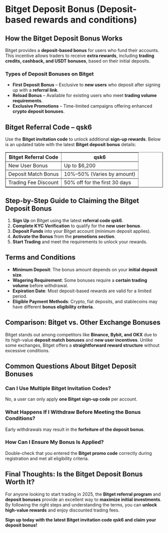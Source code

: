 <h1>Bitget Deposit Bonus (Deposit-based rewards and conditions)</h1>
<h2>How the Bitget Deposit Bonus Works</h2>
<p>Bitget provides a <strong>deposit-based bonus</strong> for users who fund their accounts. This incentive allows traders to receive <strong>extra rewards</strong>, including <strong>trading credits, cashback, and USDT bonuses</strong>, based on their initial deposits.</p>

<h3>Types of Deposit Bonuses on Bitget</h3>
<ul>
    <li><strong>First Deposit Bonus</strong> – Exclusive to <strong>new users</strong> who deposit after signing up with a <strong>referral link</strong>.</li>
    <li><strong>Reload Bonus</strong> – Available for existing users who meet <strong>trading volume requirements</strong>.</li>
    <li><strong>Exclusive Promotions</strong> – Time-limited campaigns offering enhanced <strong>crypto deposit bonuses</strong>.</li>
</ul>

<h2>Bitget Referral Code – qsk6</h2>
<p>Use the <strong>Bitget invitation code</strong> to unlock additional <strong>sign-up rewards</strong>. Below is an updated table with the latest <strong>Bitget deposit bonus</strong> details:</p>

<table border="1">
    <tr>
        <th>Bitget Referral Code</th>
        <th>qsk6</th>
    </tr>
    <tr>
        <td>New User Bonus</td>
        <td>Up to $6,200</td>
    </tr>
    <tr>
        <td>Deposit Match Bonus</td>
        <td>10%–50% (Varies by amount)</td>
    </tr>
    <tr>
        <td>Trading Fee Discount</td>
        <td>50% off for the first 30 days</td>
    </tr>
</table>

<h2>Step-by-Step Guide to Claiming the Bitget Deposit Bonus</h2>
<ol>
    <li><strong>Sign Up</strong> on Bitget using the latest <strong>referral code qsk6</strong>.</li>
    <li><strong>Complete KYC Verification</strong> to qualify for the <strong>new user bonus</strong>.</li>
    <li><strong>Deposit Funds</strong> into your Bitget account (minimum deposit applies).</li>
    <li><strong>Activate the Bonus</strong> from the <strong>promotions section</strong>.</li>
    <li><strong>Start Trading</strong> and meet the requirements to unlock your rewards.</li>
</ol>

<h2>Terms and Conditions</h2>
<ul>
    <li><strong>Minimum Deposit</strong>: The bonus amount depends on your <strong>initial deposit size</strong>.</li>
    <li><strong>Wagering Requirement</strong>: Some bonuses require a <strong>certain trading volume</strong> before withdrawal.</li>
    <li><strong>Expiration Date</strong>: Most deposit-based rewards are valid for a limited period.</li>
    <li><strong>Eligible Payment Methods</strong>: Crypto, fiat deposits, and stablecoins may have different <strong>bonus eligibility criteria</strong>.</li>
</ul>

<h2>Comparison: Bitget vs. Other Exchange Bonuses</h2>
<p>Bitget stands out among competitors like <strong>Binance, Bybit, and OKX</strong> due to its high-value <strong>deposit match bonuses</strong> and <strong>new user incentives</strong>. Unlike some exchanges, Bitget offers a <strong>straightforward reward structure</strong> without excessive conditions.</p>

<h2>Common Questions About Bitget Deposit Bonuses</h2>

<h3>Can I Use Multiple Bitget Invitation Codes?</h3>
<p>No, a user can only apply <strong>one Bitget sign-up code</strong> per account.</p>

<h3>What Happens If I Withdraw Before Meeting the Bonus Conditions?</h3>
<p>Early withdrawals may result in the <strong>forfeiture of the deposit bonus</strong>.</p>

<h3>How Can I Ensure My Bonus Is Applied?</h3>
<p>Double-check that you entered the <strong>Bitget promo code</strong> correctly during registration and met all eligibility criteria.</p>

<h2>Final Thoughts: Is the Bitget Deposit Bonus Worth It?</h2>
<p>For anyone looking to start trading in 2025, the <strong>Bitget referral program</strong> and <strong>deposit bonuses</strong> provide an excellent way to <strong>maximize initial investments</strong>. By following the right steps and understanding the terms, you can <strong>unlock high-value rewards</strong> and enjoy discounted trading fees.</p>

<p><strong>Sign up today with the latest Bitget invitation code qsk6 and claim your deposit bonus!</strong></p>
